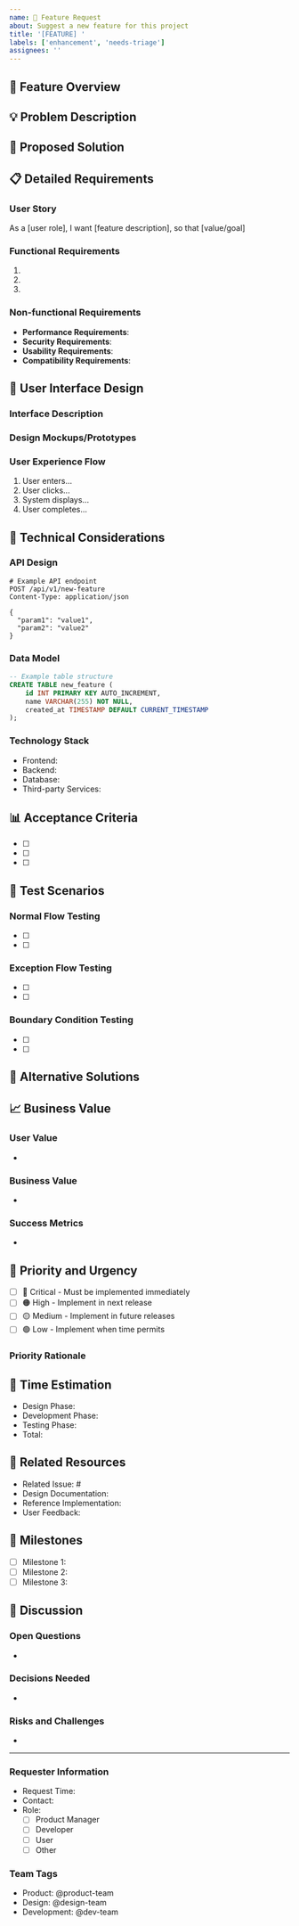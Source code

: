 ```yaml
---
name: 🚀 Feature Request
about: Suggest a new feature for this project
title: '[FEATURE] '
labels: ['enhancement', 'needs-triage']
assignees: ''
---
```


## 🚀 Feature Overview
<!-- A clear and concise description of the feature you want -->

## 💡 Problem Description
<!-- A clear and concise description of what the problem is. Ex. I'm always frustrated when [...] -->

## 🎯 Proposed Solution
<!-- A clear and concise description of what you want to happen -->

## 📋 Detailed Requirements

### User Story
<!-- Describe the requirement using user story format -->
As a [user role], I want [feature description], so that [value/goal]

### Functional Requirements
<!-- Detailed description of specific functional requirements -->
1.
2.
3.

### Non-functional Requirements
<!-- Describe performance, security, usability, etc. requirements -->
- **Performance Requirements**:
- **Security Requirements**:
- **Usability Requirements**:
- **Compatibility Requirements**:

## 🎨 User Interface Design
<!-- If UI changes are involved, please describe or provide design mockups -->

### Interface Description
<!-- Describe the layout and interaction of the user interface -->

### Design Mockups/Prototypes
<!-- If you have design mockups or prototypes, please provide links or upload images here -->

### User Experience Flow
<!-- Describe the complete flow of users using this feature -->
1. User enters...
2. User clicks...
3. System displays...
4. User completes...

## 🔧 Technical Considerations

### API Design
<!-- If API changes are involved, please describe the API design -->
```http
# Example API endpoint
POST /api/v1/new-feature
Content-Type: application/json

{
  "param1": "value1",
  "param2": "value2"
}
```

### Data Model
<!-- If new data models are needed, please describe them -->
```sql
-- Example table structure
CREATE TABLE new_feature (
    id INT PRIMARY KEY AUTO_INCREMENT,
    name VARCHAR(255) NOT NULL,
    created_at TIMESTAMP DEFAULT CURRENT_TIMESTAMP
);
```

### Technology Stack
<!-- List the technologies that might be needed to implement this feature -->
- Frontend:
- Backend:
- Database:
- Third-party Services:

## 📊 Acceptance Criteria
<!-- Describe how to verify that this feature has been correctly implemented -->
- [ ]
- [ ]
- [ ]

## 🧪 Test Scenarios
<!-- Describe the scenarios that need to be tested -->

### Normal Flow Testing

- [ ]
- [ ]

### Exception Flow Testing

- [ ]
- [ ]

### Boundary Condition Testing

- [ ]
- [ ]

## 🔄 Alternative Solutions
<!-- Describe alternative solutions you have considered -->

## 📈 Business Value
<!-- Describe the business value and impact of this feature -->

### User Value

-

### Business Value

-

### Success Metrics

-

## 🚨 Priority and Urgency
<!-- Assess the priority of this feature -->
- [ ] 🔴 Critical - Must be implemented immediately
- [ ] 🟠 High - Implement in next release
- [ ] 🟡 Medium - Implement in future releases
- [ ] 🟢 Low - Implement when time permits

### Priority Rationale
<!-- Explain why this feature has this priority -->

## 📅 Time Estimation
<!-- If possible, provide an estimate of implementation time -->
- Design Phase:
- Development Phase:
- Testing Phase:
- Total:

## 🔗 Related Resources
<!-- Provide related links, documentation, or reference materials -->
- Related Issue: #
- Design Documentation:
- Reference Implementation:
- User Feedback:

## 🎯 Milestones
<!-- If this is a large feature, it can be broken down into multiple milestones -->
- [ ] Milestone 1:
- [ ] Milestone 2:
- [ ] Milestone 3:

## 💬 Discussion
<!-- Any issues or considerations that need to be discussed -->

### Open Questions

-

### Decisions Needed

-

### Risks and Challenges

-

---

### Requester Information

- Request Time: <!-- Auto-filled -->
- Contact: <!-- If further communication is needed -->
- Role:
  - [ ] Product Manager
  - [ ] Developer
  - [ ] User
  - [ ] Other

### Team Tags
<!-- @mention relevant team members -->
- Product: @product-team
- Design: @design-team
- Development: @dev-team
